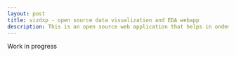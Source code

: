 ```yaml
---
layout: post
title: vizdxp - open source data visualization and EDA webapp
description: This is an open source web application that helps in ondemand data visualization and useful for exploratory data analysis
---
```


Work in progress